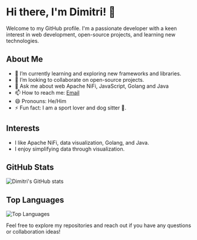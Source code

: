 # Hi there, I'm Dimitri! 👋

Welcome to my GitHub profile. I'm a passionate developer with a keen interest in web development, open-source projects, and learning new technologies.

## About Me

- 🌱 I’m currently learning and exploring new frameworks and libraries.
- 👯 I’m looking to collaborate on open-source projects.
- 💬 Ask me about web Apache NiFi, JavaScript, Golang and Java
- 📫 How to reach me: [Email](mailto:dimitri.hebrard@gmail.com)
- 😄 Pronouns: He/Him
- ⚡ Fun fact: I am a sport lover and dog sitter 🐶.

## Interests

- I like Apache NiFi, data visualization, Golang, and Java.
- I enjoy simplifying data through visualization.

## GitHub Stats

![Dimitri's GitHub stats](https://github-readme-stats.vercel.app/api?username=dimitri995&show_icons=true&theme=radical)

## Top Languages

![Top Languages](https://github-readme-stats.vercel.app/api/top-langs/?username=dimitri995&layout=compact&theme=radical)

Feel free to explore my repositories and reach out if you have any questions or collaboration ideas!
